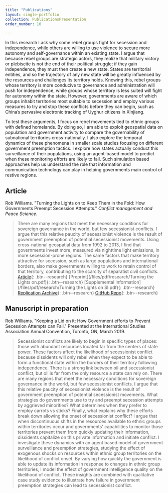```yaml
---
title: "Publications"
layout: single-portfolio
collection: PublicationsPresentation
order_number: 10

---
```


In this research I ask why some rebel groups fight for secession and independence, while others are willing to use violence to secure more autonomy and self-governance within an existing state. I argue that because rebel groups are strategic actors, they realize that military victory or plebiscite is not the end of their political struggle; if they gain independence, they must then create a new state. States are territorial entities, and so the trajectory of any new state will be greatly influenced by the resources and challenges its territory holds. Knowing this, rebel groups whose territory is more conducive to governance and administration will push for independence, while groups whose territory is less suited will fight for autonomy within the state. However, governments are aware of which groups inhabit territories most suitable to secession and employ various measures to try and stop these conflicts before they can begin, such as China’s pervasive electronic tracking of Uyghur citizens in Xinjiang.

To test these arguments, I focus on rebel movements tied to ethnic groups with defined homelands. By doing so, I am able to exploit geospatial data on population and government activity to compare the governability of subnational territories cross-nationally. I also explore the temporal dynamics of these phenomena in smaller scale studies focusing on different government preemption tactics. I explore how states actually conduct this surveillance of their populations, using an agent-based model to predict when these monitoring efforts are likely to fail. Such simulation based approaches help us understand the role that information and communication technology can play in helping governments main control of restive regions.

## Article

Rob Williams. "Turning the Lights on to Keep Them in the Fold: How Governments Preempt Secession Attempts." *Conflict management and Peace Science*.

> There are many regions that meet the necessary conditions for sovereign governance in the world, but few secessionist conflicts. I argue that this relative paucity of secessionist violence is the result of government preemption of potential secessionist movements. Using cross-national geospatial data from 1992 to 2013, I find that governments invest more, measured via nighttime light emissions, in more secession-prone regions. The same factors that make territory attractive for secession, such as large populations and international borders, also make governments willing to work to retain control of that territory, contributing to the scarcity of separatist civil conflicts.
[Article](https://doi.org/10.1177/07388942211015242){: .btn--research} [Preprint](/files/pdf/research/Turning the Lights on.pdf){: .btn--research} [Supplemental Information](/files/pdf/research/Turning the Lights on SI.pdf){: .btn--research} [Replication Archive](https://journals.sagepub.com/doi/suppl/10.1177/07388942211015242){: .btn--research} [GitHub Repo](https://github.com/jayrobwilliams/conflict-preemption){: .btn--research}

## Manuscript in preparation

Rob Williams. "Keeping a Lid on it: How Government efforts to Prevent Secession Attempts can Fail." Presented at the International Studies Association Annual Convention, Toronto, ON, March 2019.

> Secessionist conflicts are likely to begin in specific types of places: those with abundant resources located far from the centers of state power. These factors affect the likelihood of secessionist conflict because dissidents will only rebel when they expect to be able to form a functional state within the borders of their territory following independence. There is a strong link between oil and secessionist conflict, but oil is far from the only resource a state can rely on. There are many regions that meet the necessary conditions for sovereign governance in the world, but few secessionist conflicts. I argue that this relative paucity of secessionist violence is the result of government preemption of potential secessionist movements. What strategies do governments use to try and preempt secession attempts by aggrieved minorities? What determines when they prefer to employ carrots vs sticks? Finally, what explains why these efforts break down allowing the onset of secessionist conflict? I argue that when discontinuous shifts in the resources available to ethnic groups within territories occur and governments' capabilities to monitor those territories prevent them from quickly updating their information, dissidents capitalize on this private information and initiate conflict. I investigate these dynamics with an agent based model of government surveillance and preemption strategies, studying the effect of exogenous shocks on resources within ethnic group territories on the likelihood of conflict onset. By varying how quickly the government is able to update its information in response to changes in ethnic group territories, I model the effect of government intelligence quality on the likelihood of conflict. These insights are combined with qualitative case study evidence to illustrate how failure in government preemption strategies can lead to secessionist conflict.

